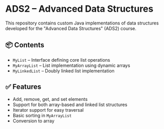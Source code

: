 # ADS2 – Advanced Data Structures

This repository contains custom Java implementations of data structures developed for the "Advanced Data Structures" (ADS2) course.

## 📦 Contents

- `MyList` – Interface defining core list operations
- `MyArrayList` – List implementation using dynamic arrays
- `MyLinkedList` – Doubly linked list implementation

## ✅ Features

- Add, remove, get, and set elements
- Support for both array-based and linked list structures
- Iterator support for easy traversal
- Basic sorting in `MyArrayList`
- Conversion to array

